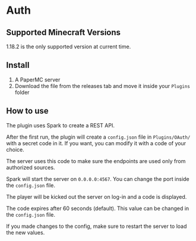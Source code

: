 # Auth

## Supported Minecraft Versions

1.18.2 is the only supported version at current time.

## Install

1. A PaperMC server
2. Download the file from the releases tab and move it inside your `Plugins` folder

## How to use

The plugin uses Spark to create a REST API.

After the first run, the plugin will create a `config.json` file in `Plugins/OAuth/` with a secret code in it. If you want, you can modify it with a code of your choice.

The server uses this code to make sure the endpoints are used only from authorized sources.

Spark will start the server on `0.0.0.0:4567`. You can change the port inside the `config.json` file.

The player will be kicked out the server on log-in and a code is displayed.

The code expires after 60 seconds (default). This value can be changed in the `config.json` file.

If you made changes to the config, make sure to restart the server to load the new values.
